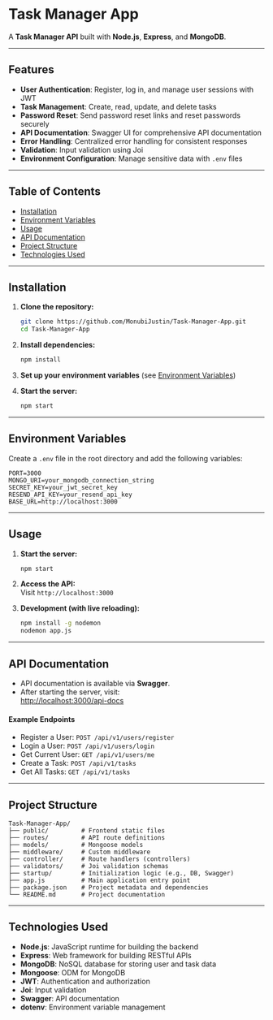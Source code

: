 # Task Manager App

A **Task Manager API** built with **Node.js**, **Express**, and **MongoDB**.

---

## Features

- **User Authentication**: Register, log in, and manage user sessions with JWT
- **Task Management**: Create, read, update, and delete tasks
- **Password Reset**: Send password reset links and reset passwords securely
- **API Documentation**: Swagger UI for comprehensive API documentation
- **Error Handling**: Centralized error handling for consistent responses
- **Validation**: Input validation using Joi
- **Environment Configuration**: Manage sensitive data with `.env` files

---

## Table of Contents

- [Installation](#installation)
- [Environment Variables](#environment-variables)
- [Usage](#usage)
- [API Documentation](#api-documentation)
- [Project Structure](#project-structure)
- [Technologies Used](#technologies-used)


---

## Installation

1. **Clone the repository:**
   ```bash
   git clone https://github.com/MonubiJustin/Task-Manager-App.git
   cd Task-Manager-App
   ```

2. **Install dependencies:**
   ```bash
   npm install
   ```

3. **Set up your environment variables** (see [Environment Variables](#environment-variables))

4. **Start the server:**
   ```bash
   npm start
   ```

---

## Environment Variables

Create a `.env` file in the root directory and add the following variables:

```env
PORT=3000
MONGO_URI=your_mongodb_connection_string
SECRET_KEY=your_jwt_secret_key
RESEND_API_KEY=your_resend_api_key
BASE_URL=http://localhost:3000
```

---

## Usage

1. **Start the server:**
   ```bash
   npm start
   ```
2. **Access the API:**  
   Visit `http://localhost:3000`

3. **Development (with live reloading):**
   ```bash
   npm install -g nodemon
   nodemon app.js
   ```

---

## API Documentation

- API documentation is available via **Swagger**.
- After starting the server, visit:  
  [http://localhost:3000/api-docs](http://localhost:3000/api-docs)

#### Example Endpoints

- Register a User: `POST /api/v1/users/register`
- Login a User: `POST /api/v1/users/login`
- Get Current User: `GET /api/v1/users/me`
- Create a Task: `POST /api/v1/tasks`
- Get All Tasks: `GET /api/v1/tasks`

---

## Project Structure

```
Task-Manager-App/
├── public/         # Frontend static files
├── routes/         # API route definitions
├── models/         # Mongoose models
├── middleware/     # Custom middleware
├── controller/     # Route handlers (controllers)
├── validators/     # Joi validation schemas
├── startup/        # Initialization logic (e.g., DB, Swagger)
├── app.js          # Main application entry point
├── package.json    # Project metadata and dependencies
└── README.md       # Project documentation
```

---

## Technologies Used

- **Node.js**: JavaScript runtime for building the backend
- **Express**: Web framework for building RESTful APIs
- **MongoDB**: NoSQL database for storing user and task data
- **Mongoose**: ODM for MongoDB
- **JWT**: Authentication and authorization
- **Joi**: Input validation
- **Swagger**: API documentation
- **dotenv**: Environment variable management
